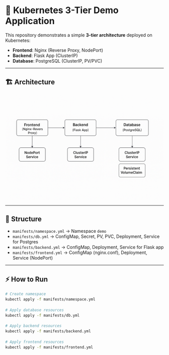 # 🚀 Kubernetes 3-Tier Demo Application

This repository demonstrates a simple **3-tier architecture** deployed on Kubernetes:

- **Frontend**: Nginx (Reverse Proxy, NodePort)
- **Backend**: Flask App (ClusterIP)
- **Database**: PostgreSQL (ClusterIP, PV/PVC)

---

## 🏗️ Architecture
![Architecture Diagram](./diagrams/architecture.png)

---

## 📂 Structure
- `manifests/namespace.yml` → Namespace `demo`
- `manifests/db.yml` → ConfigMap, Secret, PV, PVC, Deployment, Service for Postgres
- `manifests/backend.yml` → ConfigMap, Deployment, Service for Flask app
- `manifests/frontend.yml` → ConfigMap (nginx.conf), Deployment, Service (NodePort)

---

## ⚡ How to Run
```bash
# Create namespace
kubectl apply -f manifests/namespace.yml

# Apply database resources
kubectl apply -f manifests/db.yml

# Apply backend resources
kubectl apply -f manifests/backend.yml

# Apply frontend resources
kubectl apply -f manifests/frontend.yml
